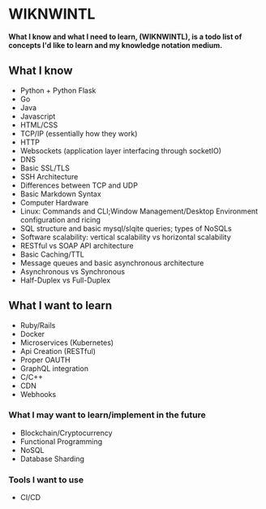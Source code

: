 # WIKNWINTL
**What I know and what I need to learn, (WIKNWINTL), is a todo list of concepts I'd like to learn and my knowledge notation medium.**

## What I know

  - Python + Python Flask
  - Go
  - Java
  - Javascript
  - HTML/CSS
  - TCP/IP (essentially how they work)
  - HTTP 
  - Websockets (application layer interfacing through socketIO)
  - DNS
  - Basic SSL/TLS
  - SSH Architecture
  - Differences between TCP and UDP
  - Basic Markdown Syntax
  - Computer Hardware
  - Linux: Commands and CLI;Window Management/Desktop Environment configuration and ricing
  - SQL structure and basic mysql/slqite queries; types of NoSQLs
  - Software scalability: vertical scalability vs horizontal scalability
  - RESTful vs SOAP API architecture
  - Basic Caching/TTL
  - Message queues and basic asynchronous architecture
  - Asynchronous vs Synchronous
  - Half-Duplex vs Full-Duplex
## What I want to learn
  - Ruby/Rails
  - Docker
  - Microservices (Kubernetes)
  - Api Creation (RESTful)
  - Proper OAUTH
  - GraphQL integration
  - C/C++
  - CDN
  - Webhooks
### What I may want to learn/implement in the future
  - Blockchain/Cryptocurrency
  - Functional Programming
  - NoSQL
  - Database Sharding
### Tools I want to use
  - CI/CD

